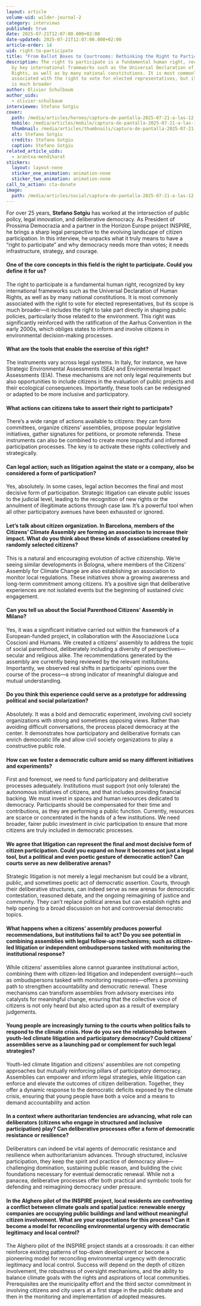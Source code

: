 ```yaml
---
layout: article
volume-uid: wilder-journal-2
category: interviews
published: true
date: 2025-07-21T12:07:00.000+02:00
date-updated: 2025-07-21T12:07:00.000+02:00
article-order: 14
uid: right-to-participate
title: "From Ballot Boxes to Courtrooms: Rethinking the Right to Participate"
description: The right to participate is a fundamental human right, recognized
  by key international frameworks such as the Universal Declaration of Human
  Rights, as well as by many national constitutions. It is most commonly
  associated with the right to vote for elected representatives, but its scope
  is much broader
author: Olivier Schulbaum
author_uids:
  - olivier-schulbaum
interviewee: Stefano Sotgiu
cover:
  path: /media/articles/heroes/captura-de-pantalla-2025-07-21-a-las-12.12.39.png
  mobile: /media/articles/mobile/captura-de-pantalla-2025-07-21-a-las-12.12.39.png
  thumbnail: /media/articles/thumbnails/captura-de-pantalla-2025-07-21-a-las-12.12.39.png
  alt: Stefano Sotgiu
  credits: Stefano Sotgiu
  caption: Stefano Sotgiu
related_article_uids:
  - arantxa-mendiharat
stickers:
  layout: layout-none
  sticker_one_animation: animation-none
  sticker_two_animation: animation-none
call_to_action: cta-donate
image:
  path: /media/articles/social/captura-de-pantalla-2025-07-21-a-las-12.12.39.png
---
```

For over 25 years, **Stefano Sotgiu** has worked at the intersection of public policy, legal innovation, and deliberative democracy. As President of Prossima Democrazia and a partner in the Horizon Europe project INSPIRE, he brings a sharp legal perspective to the evolving landscape of citizen participation. In this interview, he unpacks what it truly means to have a “right to participate” and why democracy needs more than votes; it needs infrastructure, strategy, and courage.

#### **One of the core concepts in this field is the right to participate. Could you define it for us?** 

The right to participate is a fundamental human right, recognized by key international frameworks such as the Universal Declaration of Human Rights, as well as by many national constitutions. It is most commonly associated with the right to vote for elected representatives, but its scope is much broader—it includes the right to take part directly in shaping public policies, particularly those related to the environment. This right was significantly reinforced with the ratification of the Aarhus Convention in the early 2000s, which obliges states to inform and involve citizens in environmental decision-making processes.

#### **What are the tools that enable the exercise of this right?**  

The instruments vary across legal systems. In Italy, for instance, we have Strategic Environmental Assessments (SEA) and Environmental Impact Assessments (EIA). These mechanisms are not only legal requirements but also opportunities to include citizens in the evaluation of public projects and their ecological consequences. Importantly, these tools can be redesigned or adapted to be more inclusive and participatory.

#### **What actions can citizens take to assert their right to participate?** 

There’s a wide range of actions available to citizens: they can form committees, organize citizens’ assemblies, propose popular legislative initiatives, gather signatures for petitions, or promote referenda. These instruments can also be combined to create more impactful and informed participation processes. The key is to activate these rights collectively and strategically.

#### **Can legal action; such as litigation against the state or a company, also be considered a form of participation?** 

Yes, absolutely. In some cases, legal action becomes the final and most decisive form of participation. Strategic litigation can elevate public issues to the judicial level, leading to the recognition of new rights or the annulment of illegitimate actions through case law. It’s a powerful tool when all other participatory avenues have been exhausted or ignored.

#### **Let’s talk about citizen organization. In Barcelona, members of the Citizens’ Climate Assembly are forming an association to increase their impact. What do you think about these kinds of associations created by randomly selected citizens?** 

This is a natural and encouraging evolution of active citizenship. We’re seeing similar developments in Bologna, where members of the Citizens’ Assembly for Climate Change are also establishing an association to monitor local regulations. These initiatives show a growing awareness and long-term commitment among citizens. It’s a positive sign that deliberative experiences are not isolated events but the beginning of sustained civic engagement.

#### **Can you tell us about the Social Parenthood Citizens’ Assembly in Milano?** 

Yes, it was a significant initiative carried out within the framework of a European-funded project, in collaboration with the Associazione Luca Coscioni and Humans. We created a citizens’ assembly to address the topic of social parenthood, deliberately including a diversity of perspectives—secular and religious alike. The recommendations generated by the assembly are currently being reviewed by the relevant institutions. Importantly, we observed real shifts in participants’ opinions over the course of the process—a strong indicator of meaningful dialogue and mutual understanding.

#### **Do you think this experience could serve as a prototype for addressing political and social polarization?** 

Absolutely. It was a bold and democratic experiment, involving civil society organizations with strong and sometimes opposing views. Rather than avoiding difficult conversations, the process placed democracy at the center. It demonstrates how participatory and deliberative formats can enrich democratic life and allow civil society organizations to play a constructive public role.

#### **How can we foster a democratic culture amid so many different initiatives and experiments?** 

First and foremost, we need to fund participatory and deliberative processes adequately. Institutions must support (not only tolerate) the autonomous initiatives of citizens, and that includes providing financial backing. We must invest in spaces and human resources dedicated to democracy. Participants should be compensated for their time and contributions, as they are performing a public function. Currently, resources are scarce or concentrated in the hands of a few institutions. We need broader, fairer public investment in civic participation to ensure that more citizens are truly included in democratic processes.

#### **We agree that litigation can represent the final and most decisive form of citizen participation. Could you expand on how it becomes not just a legal tool, but a political and even poetic gesture of democratic action? Can courts serve as new deliberative arenas?**

Strategic litigation is not merely a legal mechanism but could be a vibrant, public, and sometimes poetic act of democratic assertion. Courts, through their deliberative structures, can indeed serve as new arenas for democratic contestation, reasoned debate, and the ongoing reimagining of justice and community. They can’t replace political arenas but can establish rights and help opening to a broad discussion on hot and controversial democratic topics.

#### **What happens when a citizens’ assembly produces powerful recommendations, but institutions fail to act? Do you see potential in combining assemblies with legal follow-up mechanisms; such as citizen-led litigation or independent ombudspersons tasked with monitoring the institutional response?**

While citizens’ assemblies alone cannot guarantee institutional action, combining them with citizen-led litigation and independent oversight—such as ombudspersons tasked with monitoring responses—offers a promising path to strengthen accountability and democratic renewal. These mechanisms can transform assemblies from advisory exercises into catalysts for meaningful change, ensuring that the collective voice of citizens is not only heard but also acted upon as a result of exemplary judgements. 

#### **Young people are increasingly turning to the courts when politics fails to respond to the climate crisis. How do you see the relationship between youth-led climate litigation and participatory democracy? Could citizens’ assemblies serve as a launching pad or complement for such legal strategies?**

Youth-led climate litigation and citizens’ assemblies are not competing approaches but mutually reinforcing pillars of participatory democracy. Assemblies can empower and inform legal strategies, while litigation can enforce and elevate the outcomes of citizen deliberation. Together, they offer a dynamic response to the democratic deficits exposed by the climate crisis, ensuring that young people have both a voice and a means to demand accountability and action

#### **In a context where authoritarian tendencies are advancing, what role can deliberators (citizens who engage in structured and inclusive participation) play? Can deliberative processes offer a form of democratic resistance or resilience?**

Deliberators can indeed be vital agents of democratic resistance and resilience when authoritarianism advances. Through structured, inclusive participation, they keep the spirit and practice of democracy alive—challenging domination, sustaining public reason, and building the civic foundations necessary for eventual democratic renewal. While not a panacea, deliberative processes offer both practical and symbolic tools for defending and reimagining democracy under pressure.

#### **In the Alghero pilot of the INSPIRE project, local residents are confronting a conflict between climate goals and spatial justice: renewable energy companies are occupying public buildings and land without meaningful citizen involvement. What are your expectations for this process? Can it become a model for reconciling environmental urgency with democratic legitimacy and local control?**

The Alghero pilot of the INSPIRE project stands at a crossroads: it can either reinforce existing patterns of top-down development or become a pioneering model for reconciling environmental urgency with democratic legitimacy and local control. Success will depend on the depth of citizen involvement, the robustness of oversight mechanisms, and the ability to balance climate goals with the rights and aspirations of local communities. Prerequisites are the municipality effort and the third sector commitment in involving citizens and city users at a first stage in the public debate and then in the monitoring and implementation of adopted measures.
